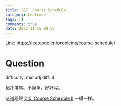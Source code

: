 ```yaml
---
title: 207. Course Schedule
category: Leetcode
tags: []
comments: true
date: 2022-11-15 00:55
---
```




Link: https://leetcode.cn/problems/course-schedule/

# Question

difficulty: mid
adj diff: 4

拓扑排序。不简单，好好写。

这道题跟 [210. Course Schedule II](https://mar2ndx.github.io/2022/10/12/algo-2022-210-Course-Schedule-II/) 一模一样。
